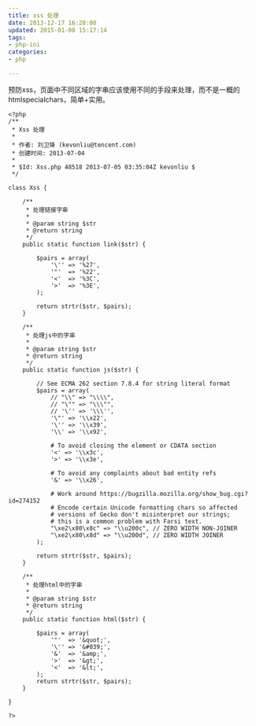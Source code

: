 ```yaml
---
title: xss 处理
date: 2013-12-17 16:28:00
updated: 2015-01-08 15:17:14
tags: 
- php-ini
categories: 
- php

---
```

预防xss，页面中不同区域的字串应该使用不同的手段来处理，而不是一概的htmlspecialchars，简单+实用。

    <?php
    /**
     * Xss 处理
     *
     * 作者: 刘卫锋 (kevonliu@tencent.com)
     * 创建时间: 2013-07-04
     *
     * $Id: Xss.php 48518 2013-07-05 03:35:04Z kevonliu $
     */
    


<!--more-->


    class Xss {
    
        /**
         * 处理链接字串
         *
         * @param string $str
         * @return string
         */
        public static function link($str) {
    
            $pairs = array(
                '\'' => '%27',
                '"'  => '%22',
                '<'  => '%3C',
                '>'  => '%3E',
            );
    
            return strtr($str, $pairs);
        }
    
        /**
         * 处理js中的字串
         *
         * @param string $str
         * @return string
         */
        public static function js($str) {
    
            // See ECMA 262 section 7.8.4 for string literal format
            $pairs = array(
                // "\\" => "\\\\",
                // "\"" => "\\\"",
                // '\'' => '\\\'',
                '\"' => '\\x22',
                '\'' => '\\x39',
                '\\' => '\\x92',
    
                # To avoid closing the element or CDATA section
                '<' => '\\x3c',
                '>' => '\\x3e',
    
                # To avoid any complaints about bad entity refs
                '&' => '\\x26',
    
                # Work around https://bugzilla.mozilla.org/show_bug.cgi?id=274152
                # Encode certain Unicode formatting chars so affected
                # versions of Gecko don't misinterpret our strings;
                # this is a common problem with Farsi text.
                "\xe2\x80\x8c" => "\\u200c", // ZERO WIDTH NON-JOINER
                "\xe2\x80\x8d" => "\\u200d", // ZERO WIDTH JOINER
            );
    
            return strtr($str, $pairs);
        }
    
        /**
         * 处理html中的字串
         *
         * @param string $str
         * @return string
         */
        public static function html($str) {
    
            $pairs = array(
                '"'  => '&quot;',
                '\'' => '&#039;',
                '&'  => '&amp;',
                '>'  => '&gt;',
                '<'  => '&lt;',
            );
            return strtr($str, $pairs);
        }
    
    }
    
    ?>

